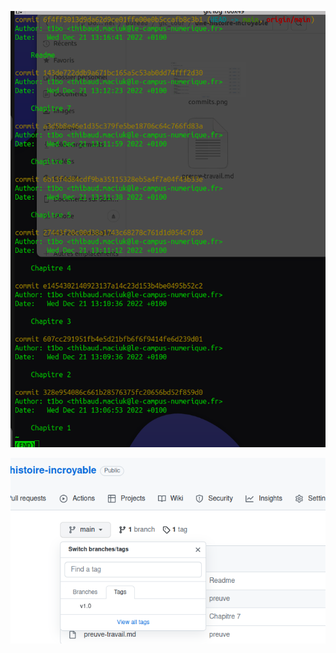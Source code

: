 ![alt text][logo]


[logo]: commit.png "Commit Preuve"


![alt text][logo2]

[logo2]: tag.png "tag preuve" 
